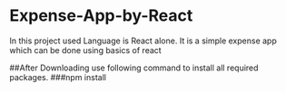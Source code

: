 # Expense-App-by-React
In this project used Language is React alone. It is a simple expense app which can be done using basics of react

##After Downloading use following command to install all required packages.
###npm install
